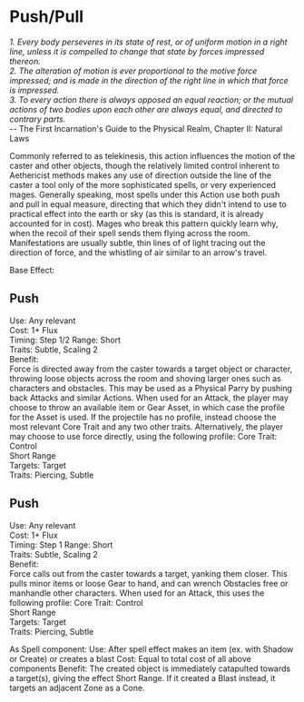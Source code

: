 # Push/Pull

*1. Every body perseveres in its state of rest, or of uniform motion in a right line, unless it is compelled to change that state by forces impressed thereon.*  
*2. The alteration of motion is ever proportional to the motive force impressed; and is made in the direction of the right line in which that force is impressed.*  
*3. To every action there is always opposed an equal reaction; or the mutual actions of two bodies upon each other are always equal, and directed to contrary parts.*  
-- The First Incarnation's Guide to the Physical Realm, Chapter II: Natural Laws

Commonly referred to as telekinesis, this action influences the motion of the caster and other objects, though the relatively limited control inherent to Aethericist methods makes any use of direction outside the line of the caster a tool only of the more sophisticated spells, or very experienced mages. Generally speaking, most spells under this Action use both push and pull in equal measure, directing that which they didn't intend to use to practical effect into the earth or sky (as this is standard, it is already accounted for in cost). Mages who break this pattern quickly learn why, when the recoil of their spell sends them flying across the room. Manifestations are usually subtle, thin lines of of light tracing out the direction of force, and the whistling of air similar to an arrow's travel.

Base Effect:

## Push
Use: Any relevant  
Cost: 1+ Flux  
Timing: Step 1/2
Range: Short  
Traits: Subtle, Scaling 2  
Benefit:  
Force is directed away from the caster towards a target object or character, throwing loose objects across the room and shoving larger ones such as characters and obstacles. This may be used as a Physical Parry by pushing back Attacks and similar Actions. When used for an Attack, the player may choose to throw an available item or Gear Asset, in which case the profile for the Asset is used. If the projectile has no profile, instead choose the most relevant Core Trait and any two other traits. Alternatively, the player may choose to use force directly, using the following profile:
Core Trait: Control  
Short Range  
Targets: Target  
Traits: Piercing, Subtle  

## Push
Use: Any relevant  
Cost: 1+ Flux  
Timing: Step 1
Range: Short  
Traits: Subtle, Scaling 2  
Benefit:  
Force calls out from the caster towards a target, yanking them closer. This pulls minor items or loose Gear to hand, and can wrench Obstacles free or manhandle other characters. When used for an Attack, this uses the following profile:
Core Trait: Control  
Short Range  
Targets: Target  
Traits: Piercing, Subtle  

As Spell component:
Use: After spell effect makes an item (ex. with Shadow or Create) or creates a blast
Cost: Equal to total cost of all above components
Benefit: The created object is immediately catapulted towards a target(s), giving the effect Short Range. If it created a Blast instead, it targets an adjacent Zone as a Cone.